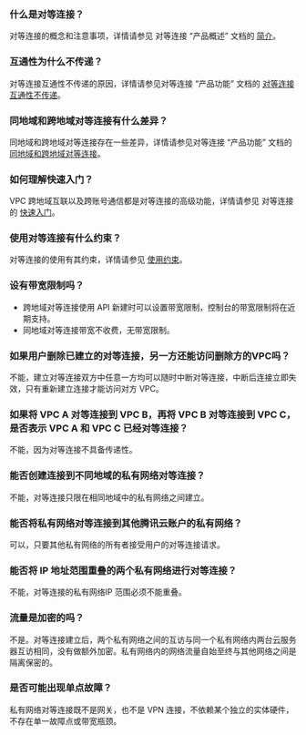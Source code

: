 ### 什么是对等连接？
对等连接的概念和注意事项，详情请参见 对等连接 “产品概述” 文档的 [简介](https://cloud.tencent.com/document/product/553/18827#.E7.AE.80.E4.BB.8B)。

### 互通性为什么不传递？
对等连接互通性不传递的原因，详情请参见对等连接 “产品功能” 文档的 [对等连接互通性不传递](https://cloud.tencent.com/document/product/553/18829#.E5.AF.B9.E7.AD.89.E8.BF.9E.E6.8E.A5.E4.BA.92.E9.80.9A.E6.80.A7.E4.B8.8D.E4.BC.A0.E9.80.92)。

### 同地域和跨地域对等连接有什么差异？
同地域和跨地域对等连接存在一些差异，详情请参见对等连接 “产品功能” 文档的 [同地域和跨地域对等连接](https://cloud.tencent.com/document/product/553/18829#.E5.90.8C.E5.9C.B0.E5.9F.9F.E5.92.8C.E8.B7.A8.E5.9C.B0.E5.9F.9F.E5.AF.B9.E7.AD.89.E8.BF.9E.E6.8E.A5)。

### 如何理解快速入门？
VPC 跨地域互联以及跨账号通信都是对等连接的高级功能，详情请参见 对等连接的 [快速入门](https://cloud.tencent.com/document/product/553/18836)。

### 使用对等连接有什么约束？
对等连接的使用有其约束，详情请参见 [使用约束](https://cloud.tencent.com/document/product/215/5000#.E4.BD.BF.E7.94.A8.E7.BA.A6.E6.9D.9F)。

### 设有带宽限制吗？
- 跨地域对等连接使用 API 新建时可以设置带宽限制，控制台的带宽限制将在近期支持。
- 同地域对等连接带宽不收费，无带宽限制。

### 如果用户删除已建立的对等连接，另一方还能访问删除方的VPC吗？
不能，建立对等连接双方中任意一方均可以随时中断对等连接，中断后连接立即失效，只有重新建立连接才能访问对方 VPC。

### 如果将 VPC A 对等连接到 VPC B，再将 VPC B 对等连接到 VPC C，是否表示 VPC A 和 VPC C 已经对等连接？
不能，因为对等连接不具备传递性。

### 能否创建连接到不同地域的私有网络对等连接？
不能，对等连接只限在相同地域中的私有网络之间建立。

### 能否将私有网络对等连接到其他腾讯云账户的私有网络？
可以，只要其他私有网络的所有者接受用户的对等连接请求。

### 能否将 IP 地址范围重叠的两个私有网络进行对等连接？
不能，对等连接的私有网络IP 范围必须不能重叠。

### 流量是加密的吗？
不是。对等连接建立后，两个私有网络之间的互访与同一个私有网络内两台云服务器互访相同，没有做额外加密。私有网络内的网络流量自始至终与其他网络之间是隔离保密的。

### 是否可能出现单点故障？
私有网络对等连接既不是网关，也不是 VPN 连接，不依赖某个独立的实体硬件，不存在单一故障点或带宽瓶颈。


